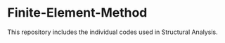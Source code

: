 # Finite-Element-Method
This repository includes the individual codes used in Structural Analysis. 
